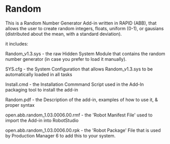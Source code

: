 # Random

This is a Random Number Generator Add-in written in RAPID (ABB), that allows the user to create random integers, floats, uniform (0-1), or gausians (distributed about the mean, with a standard deviation). 

it includes: 

Random_v1.3.sys                     - the raw Hidden System Module that contains the random number generator (in case you prefer to load it manually). 


SYS.cfg                             - the System Configuration that allows Random_v1.3.sys to be automatically loaded in all tasks


Install.cmd                         - the Installation Commmand Script used in the Add-In packaging tool to install the add-in


Random.pdf                          - the Description of the add-in, examples of how to use it, & proper syntax


open.abb.random_1.03.0006.00.rmf    - the 'Robot Manifest File' used to import the Add-in into RobotStudio


open.abb.random_1.03.0006.00.rpk    - the 'Robot Package' File that is used by Production Manager 6 to add this to your system. 
